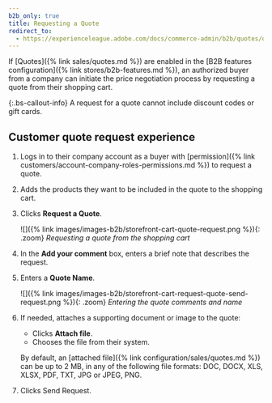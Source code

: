 ```yaml
---
b2b_only: true
title: Requesting a Quote
redirect_to:
  - https://experienceleague.adobe.com/docs/commerce-admin/b2b/quotes/quote-request.html
---
```


If [Quotes]({% link sales/quotes.md %}) are enabled in the [B2B features configuration]({% link stores/b2b-features.md %}), an authorized buyer from a company can initiate the price negotiation process by requesting a quote from their shopping cart.

{:.bs-callout-info}
A request for a quote cannot include discount codes or gift cards.

## Customer quote request experience

1. Logs in to their company account as a buyer with [permission]({% link customers/account-company-roles-permissions.md %}) to request a quote.

1. Adds the products they want to be included in the quote to the shopping cart.

1. Clicks **Request a Quote**.

   ![]({% link images/images-b2b/storefront-cart-quote-request.png %}){: .zoom}
   _Requesting a quote from the shopping cart_

1. In the **Add your comment** box, enters a brief note that describes the request.

1. Enters a **Quote Name**.

   ![]({% link images/images-b2b/storefront-cart-request-quote-send-request.png %}){: .zoom}
   _Entering the quote comments and name_

1. If needed, attaches a supporting document or image to the quote:

   - Clicks **Attach file**.
   - Chooses the file from their system.

   By default, an [attached file]({% link configuration/sales/quotes.md %}) can be up to 2 MB, in any of the following file formats: DOC, DOCX, XLS, XLSX, PDF, TXT, JPG or JPEG, PNG.

1. Clicks <span class="btn">Send Request</span>.
